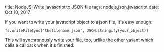 title: NodeJS: Write javascript to JSON file
tags: nodejs,json,javascript
date: Oct 10, 2017

If you want to write your javascript object to a json file, it's easy enough:

```
fs.writeFileSync('thefilename.json', JSON.stringify(your_object))
```

This will synchronously write your file, too, unlike the other variant which calls a callback when it's finished.
